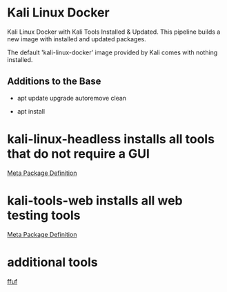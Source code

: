 # Kali Linux Docker

Kali Linux Docker with Kali Tools Installed & Updated. This pipeline builds a new image with installed and updated packages.

The default 'kali-linux-docker' image provided by Kali comes with nothing installed.

## Additions to the Base
- apt
update
upgrade
autoremove
clean

- apt install
# kali-linux-headless installs all tools that do not require a GUI
[Meta Package Definition](https://gitlab.com/kalilinux/packages/kali-meta/blob/kali/master/debian/control#L110)

# kali-tools-web installs all web testing tools
[Meta Package Definition](https://gitlab.com/kalilinux/packages/kali-meta/blob/kali/master/debian/control#L984)

# additional tools
[ffuf](https://github.com/ffuf/ffuf)